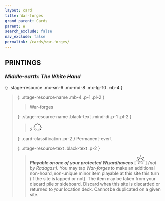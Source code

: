 ```yaml
---
layout: card
title: War-forges
grand_parent: Cards
parent: W
search_exclude: false
nav_exclude: false
permalink: /cards/war-forges/
---
```


## PRINTINGS


### _Middle-earth: The White Hand_

{: .stage-resource .mx-sm-6 .mx-md-8 .mx-lg-10 .mb-4 }
> {: .stage-resource-name .mb-4 .p-1 .pl-2 }
> > <div class="card-mp"></div>
> > <div class="card-name">War-forges</div>
>
> {: .stage-resource-name .black-text .mind-di .p-1 .pl-2 }
> > 2 ![](/assets/images/stage-point.svg)
>
> {: .card-classification .pr-2 }
> Permanent-event
>
> {: .stage-resource-text .black-text .p-2 }
> > ***Playable on one of your protected Wizardhavens*** \[![](/assets/images/free-haven.svg)] _(not by Radagast)._ You may tap _War-forges_ to make an additional non-hoard, non-unique minor item playable at this site this turn (if the site is tapped or not). The item may be taken from your discard pile or sideboard. Discard when this site is discarded or returned to your location deck. Cannot be duplicated on a given site. 
> 
